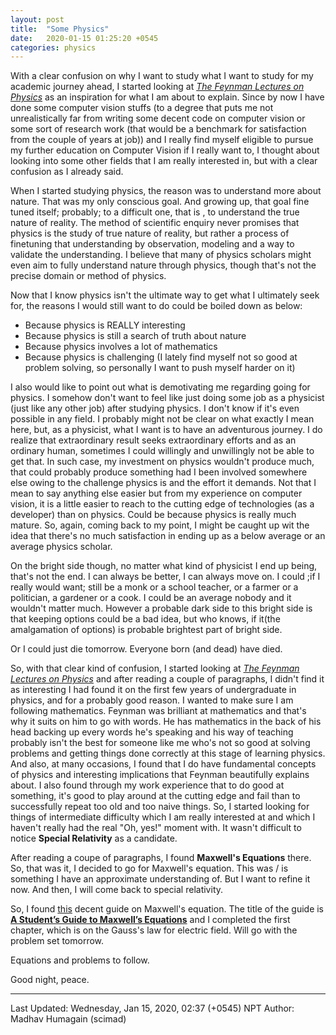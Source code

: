 ```yaml
---
layout: post
title:  "Some Physics"
date:   2020-01-15 01:25:20 +0545
categories: physics
---
```

<script type="text/javascript" async
  src="https://cdnjs.cloudflare.com/ajax/libs/mathjax/2.7.5/MathJax.js?config=TeX-MML-AM_CHTML">
</script>

With a clear confusion on why I want to study what I want to study for my academic journey ahead, I started looking at [*The Feynman Lectures on Physics*](https://www.feynmanlectures.caltech.edu/I_15.html) as an inspiration for what I am about to explain. Since by now I have done some computer vision stuffs (to a degree that puts me not unrealistically far from writing some decent code on computer vision or some sort of research work (that would be a benchmark for satisfaction from the couple of years at job)) and I really find myself eligible to pursue my further education on Computer Vision if I really want to, I thought about looking into some other fields that I am really interested in, but with a clear confusion as I already said.

When I started studying physics, the reason was to understand more about nature. That was my only conscious goal. And growing up, that goal fine tuned itself; probably; to a difficult one, that is , to understand the true nature of reality. The method of scientific enquiry never promises that physics is the study of true nature of reality, but rather a process of finetuning that understanding by observation, modeling and a way to validate the understanding. I believe that many of physics scholars might even aim to fully understand nature through physics, though that's not the precise domain or method of physics.

Now that I know physics isn't the ultimate way to get what I ultimately seek for, the reasons I would still want to do could be boiled down as below:

* Because physics is REALLY interesting
* Because physics is still a search of truth about nature
* Because physics involves a lot of mathematics
* Because physics is challenging (I lately find myself not so good at problem solving, so personally I want to push myself harder on it)

I also would like to point out what is demotivating me regarding going for physics. I somehow don't want to feel like just doing some job as a physicist (just like any other job) after studying physics. I don't know if it's even possible in any field. I probably might not be clear on what exactly I mean here, but, as a physicist, what I want is to have an adventurous journey. I do realize that extraordinary result seeks extraordinary efforts and as an ordinary human, sometimes I could willingly and unwillingly not be able to get that. In such case, my investment on physics wouldn't produce much, that could probably produce something had I been involved somewhere else owing to the challenge physics is and the effort it demands. Not that I mean to say anything else easier but from my experience on computer vision, it is a little easier to reach to the cutting edge of technologies (as a developer) than on physics. Could be because physics is really much mature. So, again, coming back to my point, I might be caught up wit the idea that there's no much satisfaction in ending up as a below average or an average physics scholar.

On the bright side though, no matter what kind of physicist I end up being, that's not the end. I can always be better, I can always move on. I could ;if I really would want; still be a monk or a school teacher, or a farmer or a politician, a gardener or a cook. I could be an average nobody and it wouldn't matter much. However a probable dark side to this bright side is that keeping options could be a bad idea, but who knows, if it(the amalgamation of options) is probable brightest part of bright side.

Or I could just die tomorrow. Everyone born (and dead) have died.

So, with that clear kind of confusion, I started looking at [*The Feynman Lectures on Physics*](https://www.feynmanlectures.caltech.edu/I_15.html) and after reading a couple of paragraphs, I didn't find it as interesting I had found it on the first few years of undergraduate in physics, and for a probably good reason. I wanted to make sure I am following mathematics. Feynman was brilliant at mathematics and that's why it suits on him to go with words. He has mathematics in the back of his head backing up every words he's speaking and his way of teaching probably isn't the best for someone like me who's not so good at solving problems and getting things done correctly at this stage of learning physics. And also, at many occasions, I found that I do have fundamental concepts of physics and interesting implications that Feynman beautifully explains about. I also found through my work experience that to do good at something, it's good to play around at the cutting edge and fail than to successfully repeat too old and too naive things. So, I started looking for things of intermediate difficulty which I am really interested at and which I haven't really had the real "Oh, yes!" moment with. It wasn't difficult to notice **Special Relativity** as a candidate.

After reading a coupe of paragraphs, I found **Maxwell's Equations** there. So, that was it, I decided to go for Maxwell's equation. This was / is something I have an approximate understanding of. But I want to refine it now. And then, I will come back to special relativity.

So, I found [this](https://pdfs.semanticscholar.org/b86a/2012bc986dd36e341e9ccfd7b13681235623.pdf) decent guide on Maxwell's equation. The title of the guide is [**A Student’s Guide to Maxwell’s Equations**](https://pdfs.semanticscholar.org/b86a/2012bc986dd36e341e9ccfd7b13681235623.pdf) and I completed the first chapter, which is on the Gauss's law for electric field. Will go with the problem set tomorrow.

Equations and problems to follow.

Good night, peace.

----------
Last Updated: Wednesday, Jan 15, 2020, 02:37 (+0545) NPT
Author: Madhav Humagain (scimad)